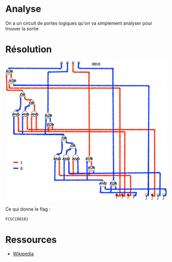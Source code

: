 # Analyse

On a un circuit de portes logiques qu'on va simplement analyser pour trouver la sortie

# Résolution

![image du circuit résolu](resolution.png)

Ce qui donne le flag :

```
FCSC{0010}
```

# Ressources
- [Wikipedia](https://fr.wikipedia.org/wiki/Porte_logique#D%C3%A9signation)